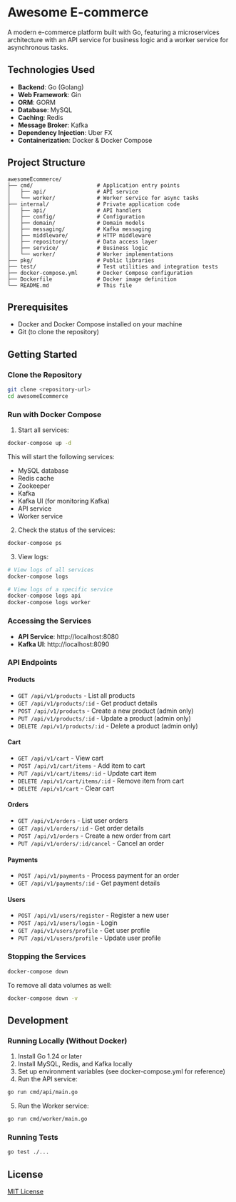 # Awesome E-commerce

A modern e-commerce platform built with Go, featuring a microservices architecture with an API service for business logic and a worker service for asynchronous tasks.

## Technologies Used

- **Backend**: Go (Golang)
- **Web Framework**: Gin
- **ORM**: GORM
- **Database**: MySQL
- **Caching**: Redis
- **Message Broker**: Kafka
- **Dependency Injection**: Uber FX
- **Containerization**: Docker & Docker Compose

## Project Structure

```
awesomeEcommerce/
├── cmd/                    # Application entry points
│   ├── api/                # API service
│   └── worker/             # Worker service for async tasks
├── internal/               # Private application code
│   ├── api/                # API handlers
│   ├── config/             # Configuration
│   ├── domain/             # Domain models
│   ├── messaging/          # Kafka messaging
│   ├── middleware/         # HTTP middleware
│   ├── repository/         # Data access layer
│   ├── service/            # Business logic
│   └── worker/             # Worker implementations
├── pkg/                    # Public libraries
├── test/                   # Test utilities and integration tests
├── docker-compose.yml      # Docker Compose configuration
├── Dockerfile              # Docker image definition
└── README.md               # This file
```

## Prerequisites

- Docker and Docker Compose installed on your machine
- Git (to clone the repository)

## Getting Started

### Clone the Repository

```bash
git clone <repository-url>
cd awesomeEcommerce
```

### Run with Docker Compose

1. Start all services:

```bash
docker-compose up -d
```

This will start the following services:
- MySQL database
- Redis cache
- Zookeeper
- Kafka
- Kafka UI (for monitoring Kafka)
- API service
- Worker service

2. Check the status of the services:

```bash
docker-compose ps
```

3. View logs:

```bash
# View logs of all services
docker-compose logs

# View logs of a specific service
docker-compose logs api
docker-compose logs worker
```

### Accessing the Services

- **API Service**: http://localhost:8080
- **Kafka UI**: http://localhost:8090

### API Endpoints

#### Products
- `GET /api/v1/products` - List all products
- `GET /api/v1/products/:id` - Get product details
- `POST /api/v1/products` - Create a new product (admin only)
- `PUT /api/v1/products/:id` - Update a product (admin only)
- `DELETE /api/v1/products/:id` - Delete a product (admin only)

#### Cart
- `GET /api/v1/cart` - View cart
- `POST /api/v1/cart/items` - Add item to cart
- `PUT /api/v1/cart/items/:id` - Update cart item
- `DELETE /api/v1/cart/items/:id` - Remove item from cart
- `DELETE /api/v1/cart` - Clear cart

#### Orders
- `GET /api/v1/orders` - List user orders
- `GET /api/v1/orders/:id` - Get order details
- `POST /api/v1/orders` - Create a new order from cart
- `PUT /api/v1/orders/:id/cancel` - Cancel an order

#### Payments
- `POST /api/v1/payments` - Process payment for an order
- `GET /api/v1/payments/:id` - Get payment details

#### Users
- `POST /api/v1/users/register` - Register a new user
- `POST /api/v1/users/login` - Login
- `GET /api/v1/users/profile` - Get user profile
- `PUT /api/v1/users/profile` - Update user profile

### Stopping the Services

```bash
docker-compose down
```

To remove all data volumes as well:

```bash
docker-compose down -v
```

## Development

### Running Locally (Without Docker)

1. Install Go 1.24 or later
2. Install MySQL, Redis, and Kafka locally
3. Set up environment variables (see docker-compose.yml for reference)
4. Run the API service:

```bash
go run cmd/api/main.go
```

5. Run the Worker service:

```bash
go run cmd/worker/main.go
```

### Running Tests

```bash
go test ./...
```

## License

[MIT License](LICENSE)